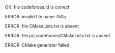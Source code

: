 OK: file codeforces.id is correct
ERROR: invalid file name 750a
ERROR: file CMakeLists.txt is absent
ERROR: file prj.codeforces/CMakeLists.txt is absent
ERROR: CMake generator failed
